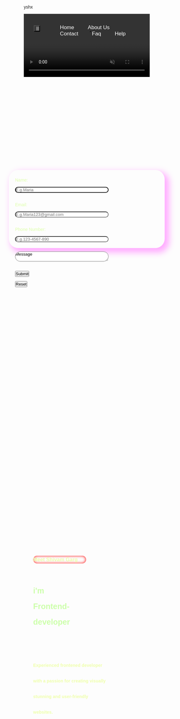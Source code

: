 yshx<html>

<head>

<title> My website </title>

<style>

*{

margin:0;

padding:0;

box-sizing:border-box;

font-family:'Poppins',sans-serif;

}

.a{

position:relative;

width:100%;

height:100vh;

padding:0 5%;

display:flex;

align-items:center;

justify-content:center;

}

nav{

width: 100%;

position:absolute;

top:0;

left:0;

padding: 20px 8%;

display: flex;

align-items:center;

justify-content:space-between;

color:white;

}

nav ul li{

display:inline-block;

list-style-type:none;

margin-left:40px;

}

nav ul li a{

text-decoration:none;

color:#fff;

font-size:17px;

}

.v{

z-index:-1;

position:absolute;

top:0;

right:0;

bottom:0;

}

@media (min-aspect-ratio:16/9){

.v{

width:100%;

height:auto;

}

}

@media (max-aspect-ratio:16/9){

.v{

width:100%;

height:auto;

}

}

#Content{

position:absolute;

left: 30px;

color:#efa;

line-height: 25px;

font-weight:bold;s

}

#Contact{

position:absolute;

top: 500px;

height: 250px;

width: 500px;

padding-left:20px;

padding-top:10px;

border-radius:30px;

background-color:sky blue;

color:dfa;

box-shadow:10px 10px 20px 4px #faf;

}

form{

}

input{

width:300px;

border-radius:20px;

}

textarea{

width:300px;

border-radius:20px;

}

#p{

font-size:25px;

color: #cfa;

}

#p:hover{

    font-size:30px;

}

.b{

height: 20px;

width: 20px;

background-color: transparent;

color:white;

}

.u{

background-color: #777;

height: 500px;

width: 800px;

color: white;

display: none;

z-index: -10;

}

h3{

  animation-name: color;

animation-duration: 6s;

 animation-iteration-count: 1000;

 aniamtion-timming-function: linear;

  

}

@keyframes color{

 0%{

   box-shadow: inset 0 0 10px red;

}

24.9%{

   box-shadow: inset 0 0 10px red;





}

25%{

   box-shadow: inset 0 0 10px yellow;

color: skyblue;



}

49.9%{

   box-shadow: inset 0 0 10px yellow;

color: skyblue;



}

50%{

   box-shadow: inset 0 0 10px #ddd;

color: #bef;



}

74.9%{

   box-shadow: inset 0 0 10px #ddd;

color: #bef;



}

75%{

   box-shadow: inset 0 0 10px 4px red;

color: cef;



}

100%{

   box-shadow: 0 0 10px 4px  red;

color: cef;



}



</style>

</head>

<body>



<div class="a">

<video class="v" autoplay muted loop plays-inline>

<source src="6962-197634410.mp4">

</video>



<nav>

<div class="hi">

<button class="b" style="text-align:right;">&#x2630;</button>

<ul class="u">

<li>Home</li>

<li>About Us</li>

<li>Contact</li>

<li>Faq</li>

<li>Help</li>

</ul>

</div>



<ul>

<li><a href="#">Home</a></li>

<li><a href="#Content">About Us</a></li>

<li><a href="#Contact">Contact</a></li>

<li><a href="#">Faq</a></li>

<li><a href="#">Help</a></li>

</ul>

</nav>



<div id="Content">

<h3 style="box-shadow: 0 0 10px 6px red; width: 170px; border-radius:20px;">Meet Shivam Garg</h3><br>

<pre id="p">

i'm

Frontend-

developer

</pre><br>

<pre>

Experienced frontened developer 

with a passion for creating visually 

stunning and user-friendly 

websites.

</pre>

</div>



<div id="Contact">

<form>

<label>Name:</label><br>

<input type="text" placeholder="E.g.Maria" required autofocus><br><br>

<label>Email:</label><br>

<input type="email" placeholder="E.g.Maria123@gmail.com" required autocomplete><br><br>

<label>Phone Number:</label><br>

<input type="number" placeholder="E.g.123-4567-890" ><br><br>

<textarea rows="2">Message</textarea><br><br>

<button id="btn">Submit</button>

<button>Reset</button>



</form>

</div>

</div>



<script>

let btn =document.querySelector(' .b');

let ul =document.querySelector('.u');



 btn.addEventListener('click', function my()

{

  if(ul.style.display=="block"){

     ul.style.display="none";

}

else{

  ul.style.display="block";

}   

});



let btn=document.getElementById('btn');



</script>

</body>

</html>
